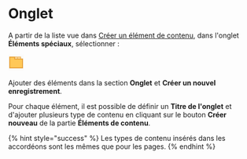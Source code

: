 # Onglet

A partir de la liste vue dans [Créer un élément de contenu](../creer-un-element-de-contenu.md), dans l'onglet **Éléments spéciaux**, sélectionner : 

![Onglet](../../.gitbook/assets/image%20%2810%29.png)

Ajouter des éléments dans la section **Onglet** et **Créer un nouvel enregistrement**.

Pour chaque élément, il est possible de définir un **Titre de l'onglet** et d'ajouter plusieurs type de contenu en cliquant sur le bouton **Créer nouveau** de la partie **Éléments de contenu**.

{% hint style="success" %}
Les types de contenu insérés dans les accordéons sont les mêmes que pour les pages.
{% endhint %}

